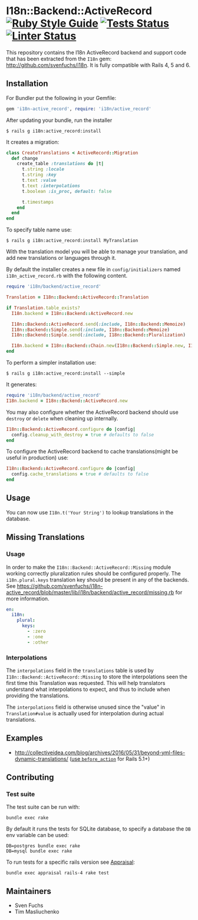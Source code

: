# I18n::Backend::ActiveRecord [![Ruby Style Guide](https://img.shields.io/badge/code_style-rubocop-brightgreen.svg)](https://github.com/rubocop/rubocop) [![Tests Status](https://github.com/svenfuchs/i18n-active_record/actions/workflows/test.yml/badge.svg)](https://github.com/svenfuchs/i18n-active_record/actions) [![Linter Status](https://github.com/svenfuchs/i18n-active_record/actions/workflows/linter.yml/badge.svg)](https://github.com/svenfuchs/i18n-active_record/actions)

This repository contains the I18n ActiveRecord backend and support code that has been extracted from the `I18n` gem: http://github.com/svenfuchs/i18n.
It is fully compatible with Rails 4, 5 and 6.

## Installation

For Bundler put the following in your Gemfile:

```ruby
gem 'i18n-active_record', require: 'i18n/active_record'
```

After updating your bundle, run the installer

    $ rails g i18n:active_record:install

It creates a migration:

```ruby
class CreateTranslations < ActiveRecord::Migration
  def change
    create_table :translations do |t|
      t.string :locale
      t.string :key
      t.text :value
      t.text :interpolations
      t.boolean :is_proc, default: false

      t.timestamps
    end
  end
end
```

To specify table name use:

    $ rails g i18n:active_record:install MyTranslation

With the translation model you will be able to manage your translation, and add new translations or languages through
it.

By default the installer creates a new file in `config/initializers` named `i18n_active_record.rb` with the following content.

```ruby
require 'i18n/backend/active_record'

Translation = I18n::Backend::ActiveRecord::Translation

if Translation.table_exists?
  I18n.backend = I18n::Backend::ActiveRecord.new

  I18n::Backend::ActiveRecord.send(:include, I18n::Backend::Memoize)
  I18n::Backend::Simple.send(:include, I18n::Backend::Memoize)
  I18n::Backend::Simple.send(:include, I18n::Backend::Pluralization)

  I18n.backend = I18n::Backend::Chain.new(I18n::Backend::Simple.new, I18n.backend)
end
```

To perform a simpler installation use:

    $ rails g i18n:active_record:install --simple

It generates:

```ruby
require 'i18n/backend/active_record'
I18n.backend = I18n::Backend::ActiveRecord.new
```

You may also configure whether the ActiveRecord backend should use `destroy` or `delete` when cleaning up internally.

```ruby
I18n::Backend::ActiveRecord.configure do |config|
  config.cleanup_with_destroy = true # defaults to false
end
```

To configure the ActiveRecord backend to cache translations(might be useful in production) use:

```ruby
I18n::Backend::ActiveRecord.configure do |config|
  config.cache_translations = true # defaults to false
end
```

## Usage

You can now use `I18n.t('Your String')` to lookup translations in the database.

## Missing Translations

### Usage

In order to make the `I18n::Backend::ActiveRecord::Missing` module working correctly pluralization rules should be configured properly.
The `i18n.plural.keys` translation key should be present in any of the backends.
See https://github.com/svenfuchs/i18n-active_record/blob/master/lib/i18n/backend/active_record/missing.rb for more information.

```yaml
en:
  i18n:
    plural:
      keys:
        - :zero
        - :one
        - :other
```

### Interpolations

The `interpolations` field in the `translations` table is used by `I18n::Backend::ActiveRecord::Missing` to store the interpolations seen the first time this Translation was requested.  This will help translators understand what interpolations to expect, and thus to include when providing the translations.

The `interpolations` field is otherwise unused since the "value" in `Translation#value` is actually used for interpolation during actual translations.

## Examples

* http://collectiveidea.com/blog/archives/2016/05/31/beyond-yml-files-dynamic-translations/ ([use `before_action`](https://github.com/svenfuchs/i18n-active_record/issues/138) for Rails 5.1+)

## Contributing

### Test suite

The test suite can be run with:

    bundle exec rake

By default it runs the tests for SQLite database, to specify a database the `DB` env variable can be used:

    DB=postgres bundle exec rake
    DB=mysql bundle exec rake

To run tests for a specific rails version see [Appraisal](https://github.com/thoughtbot/appraisal):

    bundle exec appraisal rails-4 rake test

## Maintainers

* Sven Fuchs
* Tim Masliuchenko
